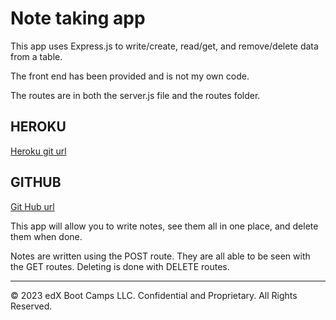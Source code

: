 # Note taking app

This app uses Express.js to write/create, read/get, and remove/delete data from a table.


The front end has been provided and is not my own code. 

The routes are in both the server.js file and the routes folder.

## HEROKU 

[Heroku git url](https://git.heroku.com/notesexpress.git)

## GITHUB 

[Git Hub url]( )



This app will allow you to write notes, see them all in one place, and delete them when done.

Notes are written using the POST route. 
They are all able to be seen with the GET routes.
Deleting is done with DELETE routes. 



- - -
© 2023 edX Boot Camps LLC. Confidential and Proprietary. All Rights Reserved.
